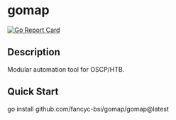 # gomap

[![Go Report Card](https://goreportcard.com/badge/github.com/fancyc-bsi/gomap)](https://goreportcard.com/report/github.com/fancyc-bsi/gomap)

## Description

Modular automation tool for OSCP/HTB. 

## Quick Start

go install github.com/fancyc-bsi/gomap/gomap@latest
